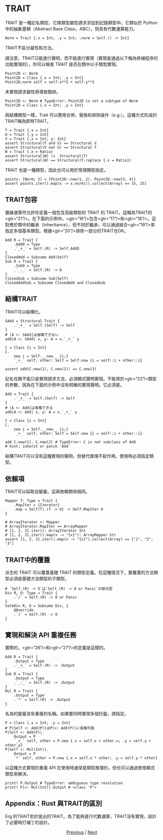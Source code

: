 # TRAIT

TRAIT 是一種記名類型，它將類型屬性請求添加到記錄類型中。它類似於 Python 中的抽象基類（Abstract Base Class，ABC），但具有代數運算能力。


```erg
Norm = Trait {.x = Int; .y = Int; .norm = Self.() -> Int}
```

TRAIT不區分屬性和方法。

請注意，TRAIT只能進行聲明，而不能進行實現（實現是通過以下稱為修補程序的功能實現的）。你可以檢查 TRAIT 是否在類中以子類型實現。


```erg
Point2D <: Norm
Point2D = Class {.x = Int; .y = Int}
Point2D.norm self = self.x**2 + self.y**2
```

未實現請求屬性將導致錯誤。


```erg
Point2D <: Norm # TypeError: Point2D is not a subtype of Norm
Point2D = Class {.x = Int; .y = Int}
```

與結構類型一樣，Trait 可以應用合併，替換和排除操作（e.g.）。這種方式形成的TRAIT稱為即時TRAIT。


```erg
T = Trait {.x = Int}
U = Trait {.y = Int}
V = Trait {.x = Int; y: Int}
assert Structural(T and U) == Structural V
assert Structural(V not U) == Structural T
W = Trait {.x = Ratio}
assert Structural(W) !=  Structural(T)
assert Structural(W) == Structural(T.replace {.x = Ratio})
```

TRAIT 也是一種類型，因此也可以用於常規類型指定。


```erg
points: [Norm; 2] = [Point2D::new(1, 2), Point2D::new(3, 4)]
assert points.iter().map(x -> x.norm()).collect(Array) == [5, 25]
```

## TRAIT包容

擴展運算符允許你定義一個包含高級類型的 TRAIT 的 TRAIT。這稱為TRAIT的<gtr=“21”/>。在下面的示例中，<gtr=“16”/>包含<gtr=“17”/>和<gtr=“18”/>。這對應於類中的繼承（Inheritance），但不同於繼承，可以通過組合<gtr=“19”/>來指定多個基本類型。根據<gtr=“20”/>排除一部分的TRAIT也OK。


```erg
Add R = Trait {
    .AddO = Type
    .`_+_` = Self.(R) -> Self.AddO
}
ClosedAdd = Subsume Add(Self)
Sub R = Trait {
    .SubO = Type
    .`_-_` = Self.(R) -> O
}
ClosedSub = Subsume Sub(Self)
ClosedAddSub = Subsume ClosedAdd and ClosedSub
```

## 結構TRAIT

TRAIT可以結構化。


```erg
SAdd = Structural Trait {
    .`_+_` = Self.(Self) -> Self
}
# |A <: SAdd|は省略できない
add|A <: SAdd| x, y: A = x.`_+_` y

C = Class {i = Int}
C.
    new i = Self.__new__ {i;}
    `_+_` self, other: Self = Self.new {i = self::i + other::i}

assert add(C.new(1), C.new(2)) == C.new(3)
```

記名任務不能只是實現請求方法，必須顯式聲明實現。不能用於<gtr=“23”/>類型的參數，因為在下面的示例中沒有明確的實現聲明。它必須是。


```erg
Add = Trait {
    .`_+_` = Self.(Self) -> Self
}
# |A <: Add|は省略できる
add|A <: Add| x, y: A = x.`_+_` y

C = Class {i = Int}
C.
    new i = Self.__new__ {i;}
    `_+_` self, other: Self = Self.new {i = self::i + other::i}

add C.new(1), C.new(2) # TypeError: C is not subclass of Add
# hint: inherit or patch 'Add'
```

結構TRAIT可以沒有這種實現的聲明，但替代推理不起作用。使用時必須指定類型。

## 依賴項

TRAIT可以採取自變量。這與依賴關係相同。


```erg
Mapper T: Type = Trait {
    .MapIter = {Iterator}
    .map = Self(T).(T -> U) -> Self.MapIter U
}

# ArrayIterator <: Mapper
# ArrayIterator.MapIter == ArrayMapper
# [1, 2, 3].iter(): ArrayIterator Int
# [1, 2, 3].iter().map(x -> "{x}"): ArrayMapper Str
assert [1, 2, 3].iter().map(x -> "{x}").collect(Array) == ["1", "2", "3"]
```

## TRAIT中的覆蓋

派生的 TRAIT 可以覆蓋基礎 TRAIT 的類型定義。在這種情況下，要覆蓋的方法類型必須是基礎方法類型的子類型。


```erg
# `Self.(R) -> O`は`Self.(R) -> O or Panic`の部分型
Div R, O: Type = Trait {
    .`/` = Self.(R) -> O or Panic
}
SafeDiv R, O = Subsume Div, {
    @Override
    .`/` = Self.(R) -> O
}
```

## 實現和解決 API 重複任務

實際的，<gtr=“26”/>和<gtr=“27”/>的定義是這樣的。


```erg
Add R = Trait {
    .Output = Type
    .`_+_` = Self.(R) -> .Output
}
Sub R = Trait {
    .Output = Type
    .`_-_` = Self.(R) -> .Output
}
Mul R = Trait {
    .Output = Type
    .`*` = Self.(R) -> .Output
}
```

名為的變量具有重複的名稱。如果要同時實現多個托盤，請指定。


```erg
P = Class {.x = Int; .y = Int}
# P|Self <: Add(P)|はP|<: Add(P)|に省略可能
P|Self <: Add(P)|.
    Output = P
    `_+_` self, other = P.new {.x = self.x + other.x; .y = self.y + other.y}
P|Self <: Mul(Int)|.
    Output = P
    `*` self, other = P.new {.x = self.x * other; .y = self.y * other}
```

以這種方式實現的重複 API 在使用時通常是類型推理的，但也可以通過使用顯式類型來解決。


```erg
print! P.Output # TypeError: ambiguous type resolution
print! P|<: Mul(Int)|.Output # <class 'P'>
```

## Appendix：Rust 與TRAIT的區別

Erg 的TRAIT忠於提出的TRAIT。為了能夠進行代數運算，TRAIT沒有實現，設計了必要時打補丁的設計。

<p align='center'>
    <a href='./02_basic.md'>Previous</a> | <a href='./04_class.md'>Next</a>
</p>